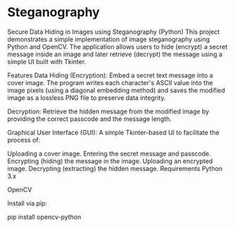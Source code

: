 # Steganography
Secure Data Hiding in Images using Steganography (Python)
This project demonstrates a simple implementation of image steganography using Python and OpenCV. The application allows users to hide (encrypt) a secret message inside an image and later retrieve (decrypt) the message using a simple UI built with Tkinter.

Features
Data Hiding (Encryption):
Embed a secret text message into a cover image. The program writes each character's ASCII value into the image pixels (using a diagonal embedding method) and saves the modified image as a lossless PNG file to preserve data integrity.

Decryption:
Retrieve the hidden message from the modified image by providing the correct passcode and the message length.

Graphical User Interface (GUI):
A simple Tkinter-based UI to facilitate the process of:

Uploading a cover image.
Entering the secret message and passcode.
Encrypting (hiding) the message in the image.
Uploading an encrypted image.
Decrypting (extracting) the hidden message.
Requirements
Python 3.x

OpenCV

Install via pip:

pip install opencv-python

